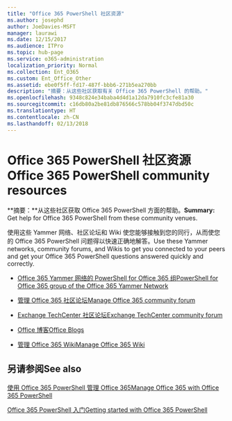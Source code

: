 ```yaml
---
title: "Office 365 PowerShell 社区资源"
ms.author: josephd
author: JoeDavies-MSFT
manager: laurawi
ms.date: 12/15/2017
ms.audience: ITPro
ms.topic: hub-page
ms.service: o365-administration
localization_priority: Normal
ms.collection: Ent_O365
ms.custom: Ent_Office_Other
ms.assetid: ebe0f5ff-fd17-487f-bbb6-271b5ea270bb
description: "摘要：从这些社区获取有关 Office 365 PowerShell 的帮助。"
ms.openlocfilehash: 9348c824e34baba4d4d1a12da7910fc3cfe81a30
ms.sourcegitcommit: c16db80a2be81db876566c578bb04f3747dbd50c
ms.translationtype: HT
ms.contentlocale: zh-CN
ms.lasthandoff: 02/13/2018
---
```

# <a name="office-365-powershell-community-resources"></a><span data-ttu-id="95838-103">Office 365 PowerShell 社区资源</span><span class="sxs-lookup"><span data-stu-id="95838-103">Office 365 PowerShell community resources</span></span>

 <span data-ttu-id="95838-104">**摘要：**从这些社区获取 Office 365 PowerShell 方面的帮助。</span><span class="sxs-lookup"><span data-stu-id="95838-104">**Summary:** Get help for Office 365 PowerShell from these community venues.</span></span>
  
<span data-ttu-id="95838-105">使用这些 Yammer 网络、社区论坛和 Wiki 使您能够接触到您的同行，从而使您的 Office 365 PowerShell 问题得以快速正确地解答。</span><span class="sxs-lookup"><span data-stu-id="95838-105">Use these Yammer networks, community forums, and Wikis to get you connected to your peers and get your Office 365 PowerShell questions answered quickly and correctly.</span></span> 
  
- [<span data-ttu-id="95838-106">Office 365 Yammer 网络的 PowerShell for Office 365 组</span><span class="sxs-lookup"><span data-stu-id="95838-106">PowerShell for Office 365 group of the Office 365 Yammer Network</span></span>](https://www.yammer.com/itpronetwork/#/threads/inGroup?type=in_group&amp;feedId=4632269)
    
- [<span data-ttu-id="95838-107">管理 Office 365 社区论坛</span><span class="sxs-lookup"><span data-stu-id="95838-107">Manage Office 365 community forum</span></span>](https://community.office365.com/zh-CN/f/148.aspx)
    
- [<span data-ttu-id="95838-108">Exchange TechCenter 社区论坛</span><span class="sxs-lookup"><span data-stu-id="95838-108">Exchange TechCenter community forum</span></span>](https://social.technet.microsoft.com/Forums/exchange/en-US/home?forum=exchangesvrgeneral)
    
- [<span data-ttu-id="95838-109">Office 博客</span><span class="sxs-lookup"><span data-stu-id="95838-109">Office Blogs</span></span>](https://blogs.office.com/)
    
- [<span data-ttu-id="95838-110">管理 Office 365 Wiki</span><span class="sxs-lookup"><span data-stu-id="95838-110">Manage Office 365 Wiki</span></span>](https://community.office365.com/zh-CN/w/manage/default.aspx)
    
## <a name="see-also"></a><span data-ttu-id="95838-111">另请参阅</span><span class="sxs-lookup"><span data-stu-id="95838-111">See also</span></span>

#### 

[<span data-ttu-id="95838-112">使用 Office 365 PowerShell 管理 Office 365</span><span class="sxs-lookup"><span data-stu-id="95838-112">Manage Office 365 with Office 365 PowerShell</span></span>](manage-office-365-with-office-365-powershell.md)
  
[<span data-ttu-id="95838-113">Office 365 PowerShell 入门</span><span class="sxs-lookup"><span data-stu-id="95838-113">Getting started with Office 365 PowerShell</span></span>](getting-started-with-office-365-powershell.md)

